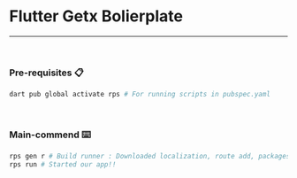 # Flutter Getx Bolierplate

---

<br>

### Pre-requisites 📋

```bash
dart pub global activate rps # For running scripts in pubspec.yaml
```
<br>

### Main-commend ⌨️
```bash
rps gen r # Build runner : Downloaded localization, route add, packages get, and assets.
rps run # Started our app!!
```